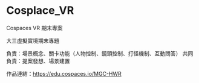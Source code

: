 # Cosplace_VR
Cospaces VR 期末專案

大三虛擬實境期末專題

負責：場景概念、關卡功能（人物控制、鏡頭控制、打怪機制、互動問答）
共同負責：提案發想、場景建置

作品連結：https://edu.cospaces.io/MGC-HWR
